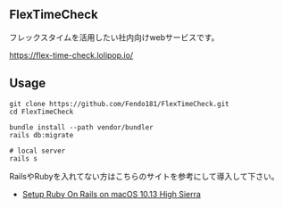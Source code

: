 ## FlexTimeCheck

フレックスタイムを活用したい社内向けwebサービスです。

https://flex-time-check.lolipop.io/

## Usage

```
git clone https://github.com/Fendo181/FlexTimeCheck.git
cd FlexTimeCheck

bundle install --path vendor/bundler
rails db:migrate

# local server
rails s
```

RailsやRubyを入れてない方はこちらのサイトを参考にして導入して下さい。

- [Setup Ruby On Rails on macOS 10.13 High Sierra](https://gorails.com/setup/osx/10.13-high-sierra)
